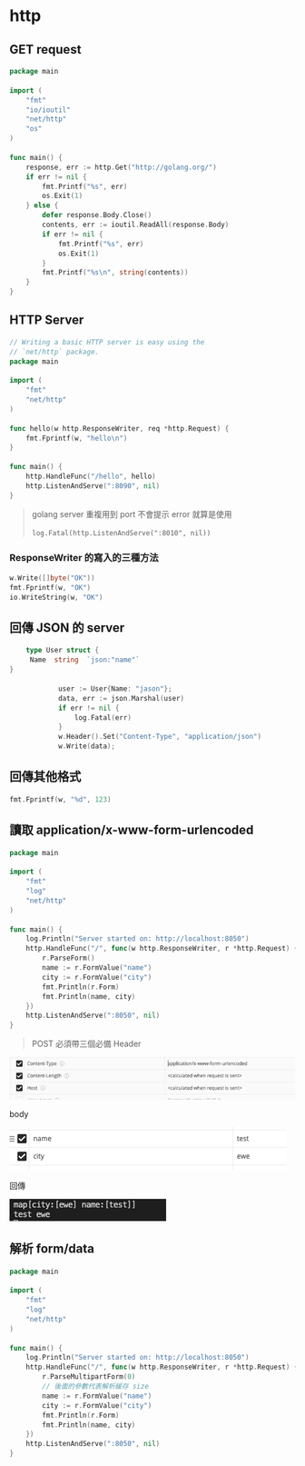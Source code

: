# http

## GET request

```go
package main

import (
    "fmt"
    "io/ioutil"
    "net/http"
    "os"
)

func main() {
    response, err := http.Get("http://golang.org/")
    if err != nil {
        fmt.Printf("%s", err)
        os.Exit(1)
    } else {
        defer response.Body.Close()
        contents, err := ioutil.ReadAll(response.Body)
        if err != nil {
            fmt.Printf("%s", err)
            os.Exit(1)
        }
        fmt.Printf("%s\n", string(contents))
    }
}
```

## HTTP Server

```go
// Writing a basic HTTP server is easy using the
// `net/http` package.
package main

import (
    "fmt"
    "net/http"
)

func hello(w http.ResponseWriter, req *http.Request) {
    fmt.Fprintf(w, "hello\n")
}

func main() {
    http.HandleFunc("/hello", hello)
    http.ListenAndServe(":8090", nil)
}
```

> golang server 重複用到 port 不會提示 error 就算是使用
>
> `log.Fatal(http.ListenAndServe(":8010", nil))`

### ResponseWriter 的寫入的三種方法

```go
w.Write([]byte("OK"))
fmt.Fprintf(w, "OK")
io.WriteString(w, "OK")
```

## 回傳 JSON 的 server

```go
	type User struct { 
     Name  string  `json:"name"` 
}
			
			user := User{Name: "jason"};
			data, err := json.Marshal(user)
			if err != nil {
				log.Fatal(err)
			}
			w.Header().Set("Content-Type", "application/json")
			w.Write(data);
```

## 回傳其他格式

```go
fmt.Fprintf(w, "%d", 123)
```

## 讀取 application/x-www-form-urlencoded

```go
package main

import (
	"fmt"
	"log"
	"net/http"
)

func main() {
	log.Println("Server started on: http://localhost:8050")
	http.HandleFunc("/", func(w http.ResponseWriter, r *http.Request) {
		r.ParseForm()
		name := r.FormValue("name")
		city := r.FormValue("city")
		fmt.Println(r.Form)
		fmt.Println(name, city)
	})
	http.ListenAndServe(":8050", nil)
}
```

> POST 必須帶三個必備 Header

![](../.gitbook/assets/ying-mu-kuai-zhao-20200831-shang-wu-9.46.46.png)

body

![](../.gitbook/assets/ying-mu-kuai-zhao-20200831-shang-wu-9.47.32.png)

回傳

![](../.gitbook/assets/ying-mu-kuai-zhao-20200831-shang-wu-9.47.54.png)

## 解析 form/data

```go
package main

import (
	"fmt"
	"log"
	"net/http"
)

func main() {
	log.Println("Server started on: http://localhost:8050")
	http.HandleFunc("/", func(w http.ResponseWriter, r *http.Request) {
		r.ParseMultipartForm(0)
		// 後面的參數代表解析緩存 size
		name := r.FormValue("name")
		city := r.FormValue("city")
		fmt.Println(r.Form)
		fmt.Println(name, city)
	})
	http.ListenAndServe(":8050", nil)
}
```

